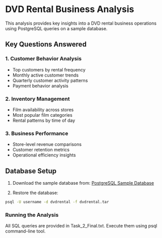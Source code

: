 # DVD Rental Business Analysis

This analysis provides key insights into a DVD rental business operations using PostgreSQL queries on a sample database.

## Key Questions Answered

### 1. Customer Behavior Analysis
- Top customers by rental frequency
- Monthly active customer trends
- Quarterly customer activity patterns
- Payment behavior analysis

### 2. Inventory Management
- Film availability across stores
- Most popular film categories
- Rental patterns by time of day

### 3. Business Performance
- Store-level revenue comparisons
- Customer retention metrics
- Operational efficiency insights

## Database Setup

1. Download the sample database from:
   [PostgreSQL Sample Database](https://neon.tech/postgresql/postgresql-getting-started/postgresql-sample-database)

2. Restore the database:
```bash
psql -U username -d dvdrental -f dvdrental.tar
```
### Running the Analysis
All SQL queries are provided in Task_2_Final.txt. Execute them using psql command-line tool.